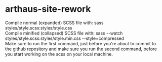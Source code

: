 # arthaus-site-rework

Compile normal (expanded) SCSS file with: sass styles/style.scss:styles/style.css  
Compile minified (collapsed) SCSS file with: sass --watch styles/style.scss:styles/style.min.css --style=compressed  
Make sure to run the first command, just before you're about to commit to the github repository and make sure you run the second command, before you start working on the scss on your local machine.
